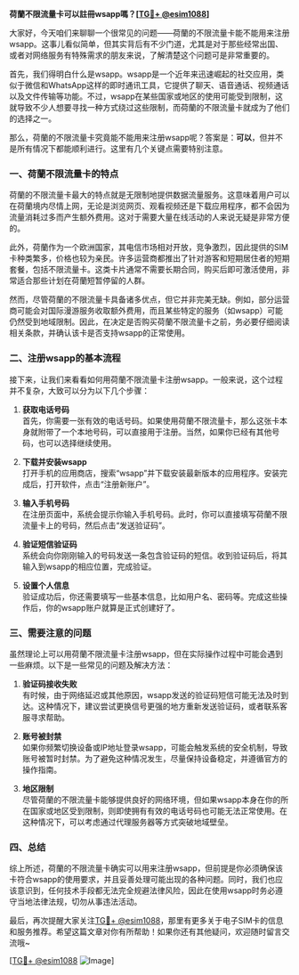 **荷蘭不限流量卡可以註冊wsapp嗎？[[TG💪+ @esim1088](https://t.me/s/esim1088)]**

大家好，今天咱们来聊聊一个很常见的问题——荷蘭的不限流量卡能不能用来注册wsapp。这事儿看似简单，但其实背后有不少门道，尤其是对于那些经常出国、或者对网络服务有特殊需求的朋友来说，了解清楚这个问题可是非常重要的。

首先，我们得明白什么是wsapp。wsapp是一个近年来迅速崛起的社交应用，类似于微信和WhatsApp这样的即时通讯工具，它提供了聊天、语音通话、视频通话以及文件传输等功能。不过，wsapp在某些国家或地区的使用可能受到限制，这就导致不少人想要寻找一种方式绕过这些限制，而荷蘭的不限流量卡就成为了他们的选择之一。

那么，荷蘭的不限流量卡究竟能不能用来注册wsapp呢？答案是：**可以**，但并不是所有情况下都能顺利进行。这里有几个关键点需要特别注意。

### 一、荷蘭不限流量卡的特点

荷蘭的不限流量卡最大的特点就是无限制地提供数据流量服务。这意味着用户可以在荷蘭境内尽情上网，无论是浏览网页、观看视频还是下载应用程序，都不会因为流量消耗过多而产生额外费用。这对于需要大量在线活动的人来说无疑是非常方便的。

此外，荷蘭作为一个欧洲国家，其电信市场相对开放，竞争激烈，因此提供的SIM卡种类繁多，价格也较为亲民。许多运营商都推出了针对游客和短期居住者的短期套餐，包括不限流量卡。这类卡片通常不需要长期合同，购买后即可激活使用，非常适合那些计划在荷蘭短暂停留的人群。

然而，尽管荷蘭的不限流量卡具备诸多优点，但它并非完美无缺。例如，部分运营商可能会对国际漫游服务收取额外费用，而且某些特定的服务（如wsapp）可能仍然受到地域限制。因此，在决定是否购买荷蘭不限流量卡之前，务必要仔细阅读相关条款，并确认该卡是否支持wsapp的正常使用。

### 二、注册wsapp的基本流程

接下来，让我们来看看如何用荷蘭不限流量卡注册wsapp。一般来说，这个过程并不复杂，大致可以分为以下几个步骤：

1. **获取电话号码**  
   首先，你需要一张有效的电话号码。如果使用荷蘭不限流量卡，那么这张卡本身就附带了一个本地号码，可以直接用于注册。当然，如果你已经有其他号码，也可以选择继续使用。

2. **下载并安装wsapp**  
   打开手机的应用商店，搜索“wsapp”并下载安装最新版本的应用程序。安装完成后，打开软件，点击“注册新账户”。

3. **输入手机号码**  
   在注册页面中，系统会提示你输入手机号码。此时，你可以直接填写荷蘭不限流量卡上的号码，然后点击“发送验证码”。

4. **验证短信验证码**  
   系统会向你刚刚输入的号码发送一条包含验证码的短信。收到验证码后，将其输入到wsapp的相应位置，完成验证。

5. **设置个人信息**  
   验证成功后，你还需要填写一些基本信息，比如用户名、密码等。完成这些操作后，你的wsapp账户就算是正式创建好了。

### 三、需要注意的问题

虽然理论上可以用荷蘭不限流量卡注册wsapp，但在实际操作过程中可能会遇到一些麻烦。以下是一些常见的问题及解决方法：

1. **验证码接收失败**  
   有时候，由于网络延迟或其他原因，wsapp发送的验证码短信可能无法及时到达。这种情况下，建议尝试更换信号更强的地方重新发送验证码，或者联系客服寻求帮助。

2. **账号被封禁**  
   如果你频繁切换设备或IP地址登录wsapp，可能会触发系统的安全机制，导致账号被暂时封禁。为了避免这种情况发生，尽量保持设备稳定，并遵循官方的操作指南。

3. **地区限制**  
   尽管荷蘭的不限流量卡能够提供良好的网络环境，但如果wsapp本身在你的所在国家或地区受到限制，则即使拥有有效的电话号码也可能无法正常使用。在这种情况下，可以考虑通过代理服务器等方式突破地域壁垒。

### 四、总结

综上所述，荷蘭的不限流量卡确实可以用来注册wsapp，但前提是你必须确保该卡符合wsapp的使用要求，并且妥善处理可能出现的各种问题。同时，我们也应该意识到，任何技术手段都无法完全规避法律风险，因此在使用wsapp时务必遵守当地法律法规，切勿从事违法活动。

最后，再次提醒大家关注[TG💪+ @esim1088](https://t.me/s/esim1088)，那里有更多关于电子SIM卡的信息和服务推荐。希望这篇文章对你有所帮助！如果你还有其他疑问，欢迎随时留言交流哦~

[[TG💪+ @esim1088](https://t.me/s/esim1088) ![Image](https://i.postimg.cc/4NQfJmqS/Snipaste-2025-05-13-00-14-12.png)]